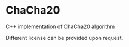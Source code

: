 # ChaCha20
C++ implementation of ChaCha20 algorithm

Different license can be provided upon request.
